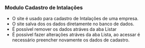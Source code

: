 ### Modulo Cadastro de Intalações

- O site é usado para cadastro de Intalações de uma empresa.
- O site salva dos os dados diretamente no banco de dados.
- É possível remover os dados atráves da aba Listar
- É possível fazer alterações atráves da aba Lista, ao acessar é necessário preencher novamente os dados de cadastro.
